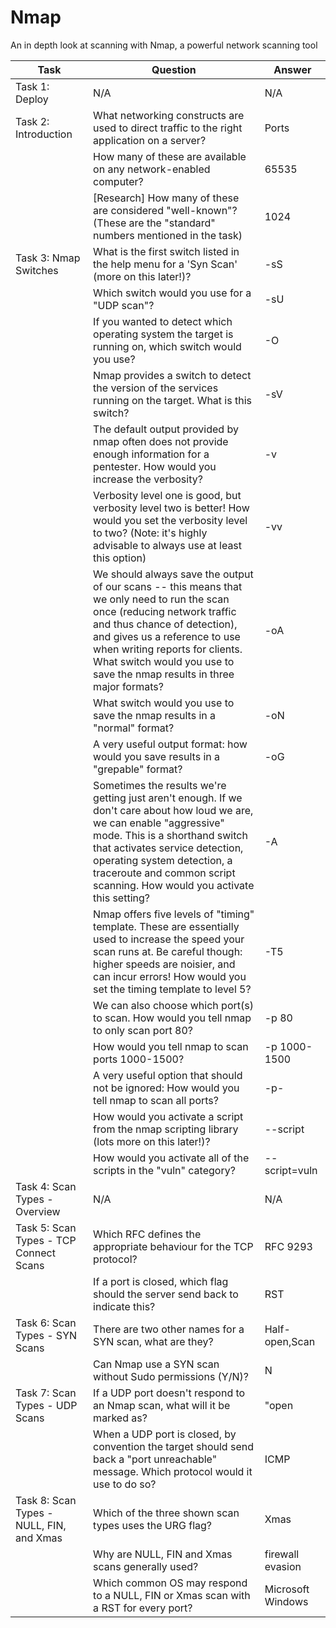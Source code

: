 # Nmap

An in depth look at scanning with Nmap, a powerful network scanning tool

| Task | Question | Answer |
|------|----------|--------|
|Task 1: Deploy | N/A | N/A |
|Task 2: Introduction | What networking constructs are used to direct traffic to the right application on a server? | Ports |
| | How many of these are available on any network-enabled computer? | 65535 |
| | [Research] How many of these are considered "well-known"? (These are the "standard" numbers mentioned in the task) | 1024 |
|Task 3: Nmap Switches | What is the first switch listed in the help menu for a 'Syn Scan' (more on this later!)? | -sS |
| | Which switch would you use for a "UDP scan"? | -sU |
| | If you wanted to detect which operating system the target is running on, which switch would you use? | -O
| | Nmap provides a switch to detect the version of the services running on the target. What is this switch? | -sV |
| | The default output provided by nmap often does not provide enough information for a pentester. How would you increase the verbosity? | -v |
| | Verbosity level one is good, but verbosity level two is better! How would you set the verbosity level to two? (Note: it's highly advisable to always use at least this option) | -vv |
| | We should always save the output of our scans -- this means that we only need to run the scan once (reducing network traffic and thus chance of detection), and gives us a reference to use when writing reports for clients. What switch would you use to save the nmap results in three major formats? | -oA |
| | What switch would you use to save the nmap results in a "normal" format? | -oN |
| | A very useful output format: how would you save results in a "grepable" format? | -oG |
| | Sometimes the results we're getting just aren't enough. If we don't care about how loud we are, we can enable "aggressive" mode. This is a shorthand switch that activates service detection, operating system detection, a traceroute and common script scanning. How would you activate this setting? | -A |
| | Nmap offers five levels of "timing" template. These are essentially used to increase the speed your scan runs at. Be careful though: higher speeds are noisier, and can incur errors! How would you set the timing template to level 5? | -T5 |
| | We can also choose which port(s) to scan. How would you tell nmap to only scan port 80? | -p 80 |
| | How would you tell nmap to scan ports 1000-1500? | -p 1000-1500 |
| | A very useful option that should not be ignored: How would you tell nmap to scan all ports? | -p- | 
| | How would you activate a script from the nmap scripting library (lots more on this later!)? | --script |
| | How would you activate all of the scripts in the "vuln" category? | --script=vuln |
|Task 4: Scan Types - Overview | N/A | N/A |
|Task 5: Scan Types - TCP Connect Scans | Which RFC defines the appropriate behaviour for the TCP protocol? | RFC 9293 |
| | If a port is closed, which flag should the server send back to indicate this? | RST |
|Task 6: Scan Types - SYN Scans | There are two other names for a SYN scan, what are they? | Half-open,Scan |
| | Can Nmap use a SYN scan without Sudo permissions (Y/N)? | N |
|Task 7: Scan Types - UDP Scans | If a UDP port doesn't respond to an Nmap scan, what will it be marked as? | "open|filtered"
| | When a UDP port is closed, by convention the target should send back a "port unreachable" message. Which protocol would it use to do so? | ICMP |
|Task 8: Scan Types - NULL, FIN, and Xmas | Which of the three shown scan types uses the URG flag? | Xmas |
| | Why are NULL, FIN and Xmas scans generally used? | firewall evasion |
| | Which common OS may respond to a NULL, FIN or Xmas scan with a RST for every port? | Microsoft Windows |

